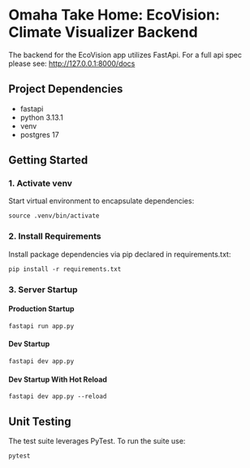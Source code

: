 # Omaha Take Home: EcoVision: Climate Visualizer Backend

The backend for the EcoVision app utilizes FastApi. For a full api spec please see: http://127.0.0.1:8000/docs

## Project Dependencies

- fastapi
- python 3.13.1
- venv
- postgres 17

## Getting Started

### 1. Activate venv

Start virtual environment to encapsulate dependencies:

`source .venv/bin/activate`

### 2. Install Requirements

Install package dependencies via pip declared in requirements.txt:

`pip install -r requirements.txt`

### 3. Server Startup

#### Production Startup

`fastapi run app.py`

#### Dev Startup

`fastapi dev app.py`

#### Dev Startup With Hot Reload

`fastapi dev app.py --reload`

## Unit Testing

The test suite leverages PyTest. To run the suite use:

`pytest`

